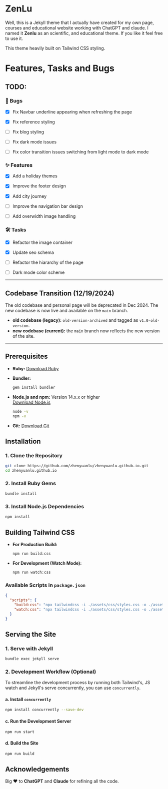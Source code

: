 
# ZenLu

Well, this is a Jekyll theme that I actually have created for my own page, courses and educational website working with ChatGPT and claude. I named it **Zenlu** as an scientific, and educational theme. If you like it feel free to use it.

This theme heavily built on Tailwind CSS styling. 

# Features, Tasks and Bugs

## TODO:

### &#128029; Bugs
- [x] Fix Navbar underline appearing when refreshing the page 
- [x] Fix reference styling 
- [ ] Fix blog styling 
- [ ] Fix dark mode issues 
- [ ] Fix color transition issues switching from light mode to dark mode


### &#10024; Features
- [x] Add a holiday themes
- [x] Improve the footer design
- [x] Add city journey
- [ ] Improve the navigation bar design 
- [ ] Add overwidth image handling 


###  &#128736; Tasks
- [x] Refactor the image container
- [x] Update seo schema
- [ ] Refactor the hiararchy of the page
- [ ] Dark mode color scheme



---

## Codebase Transition (12/19/2024)

The old codebase and personal page will be deprecated in Dec 2024. The new codebase is now live and available on the `main` branch.  
- **old codebase (legacy):** `old-version-archived` and tagged as `v1.0-old-version`.  
- **new codebase (current):** the `main` branch now reflects the new version of the site.

---


## Prerequisites

- **Ruby:** 
  [Download Ruby](https://www.ruby-lang.org/en/downloads/)

- **Bundler:**

  ```bash
  gem install bundler
  ```

- **Node.js and npm:** Version 14.x.x or higher  
  [Download Node.js](https://nodejs.org/)  

  ```bash
  node -v
  npm -v
  ```

- **Git:** 
  [Download Git](https://git-scm.com/downloads)

## Installation

### 1. Clone the Repository

```bash
git clone https://github.com/zhenyuanlu/zhenyuanlu.github.io.git
cd zhenyuanlu.github.io
```

### 2. Install Ruby Gems

```bash
bundle install
```

### 3. Install Node.js Dependencies

```bash
npm install
```

## Building Tailwind CSS

- **For Production Build:**
  ```bash
  npm run build:css
  ```

- **For Development (Watch Mode):**
  ```bash
  npm run watch:css
  ```

### Available Scripts in `package.json`

```json
{
  "scripts": {
    "build:css": "npx tailwindcss -i ./assets/css/styles.css -o ./assets/css/styles.css --minify",
    "watch:css": "npx tailwindcss -i ./assets/css/styles.css -o ./assets/css/styles.css --watch"
  }
}
```

## Serving the Site


### 1. Serve with Jekyll

```bash
bundle exec jekyll serve
```

### 2. Development Workflow (Optional)

To streamline the development process by running both Tailwind's, JS watch and Jekyll's serve concurrently, you can use `concurrently`.

#### a. Install `concurrently`
```bash
npm install concurrently --save-dev
```

#### c. Run the Development Server

```bash
npm run start
```

#### d. Build the Site
```bash
npm run build
```


## Acknowledgements

Big &#10084; to **ChatGPT** and **Claude** for refining all the code. 
